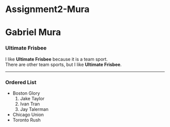 # Assignment2-Mura
# Gabriel Mura
### Ultimate Frisbee

I like **Ultimate Frisbee** because it is a team sport.<br>
There are other team sports, but I like **Ultimate Frisbee**.

---
### Ordered List

* Boston Glory
    1. Jake Taylor
    2. Ivan Tran
    3. Jay Talerman
* Chicago Union
* Toronto Rush